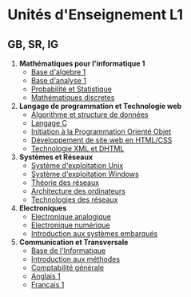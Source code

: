 # Unités d'Enseignement L1
## GB, SR, IG
1. **Mathématiques pour l'informatique 1**
   - [Base d'algebre 1](./matieres/algebre-1/)
   - [Base d'analyse 1](./matieres/analyse-1/)
   - [Probabilité et Statistique](./matieres/proba-stat/)
   - [Mathématiques discretes](./matieres//proba-stat/)
2. **Langage de programmation et Technologie web**
   - [Algorithme et structure de données](./matieres/algo-et-structure-de-donnees/)
   - [Langage C](./matieres/langage-c/)
   - [Initiation à la Programmation Orienté Objet](./matieres/initiation-a-la-poo/)
   - [Développement de site web en HTML/CSS](./matieres/html-css/)
   - [Technologie XML et DHTML](./matieres/xml-et-dhtml/)
3. **Systèmes et Réseaux**
   - [Système d'exploitation Unix](./matieres/se-unix/)
   - [Système d'exploitation Windows](./matieres/se-windows/)
   - [Théorie des réseaux](./matieres/theorie-des-reseaux/)
   - [Architecture des ordinateurs](./matieres/architecture-des-ordinateurs/)
   - [Technologies des réseaux](./matieres/technologie-des-reseaux/)
4. **Electroniques**
   - [Electronique analogique](./matieres/electronique-analogique/)
   - [Electronique numérique](./matieres/electronique-numerique/)
   - [Introduction aux systèmes embarqués](./matieres/intro-aux-systemes-embarques/)
5. **Communication et Transversale**
   - [Base de l'Informatique](./matieres/base-de-l-informatique/)
   - [Introduction aux méthodes](./matieres/intro-aux-methodes/) 
   - [Comptabilité générale](./matieres/comptabilite-generale/)
   - [Anglais 1](./matieres/anglais-1/)
   - [Français 1](./matieres/francais-1/)


